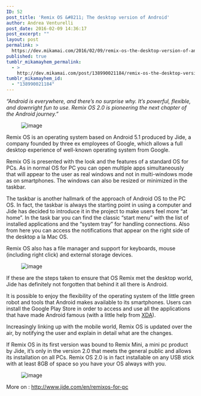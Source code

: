 ```yaml
---
ID: 52
post_title: 'Remix OS &#8211; The desktop version of Android'
author: Andrea Venturelli
post_date: 2016-02-09 14:36:17
post_excerpt: ""
layout: post
permalink: >
  https://dev.mikamai.com/2016/02/09/remix-os-the-desktop-version-of-android/
published: true
tumblr_mikamayhem_permalink:
  - >
    http://dev.mikamai.com/post/138990021184/remix-os-the-desktop-version-of-android
tumblr_mikamayhem_id:
  - "138990021184"
---
```

<i>“Android is everywhere, and there’s no surprise why. It’s powerful, flexible, and downright fun to use. Remix OS 2.0 is pioneering the next chapter of the Android journey.”</i>

<figure class="tmblr-full"><img class="aligncenter" style="margin-left: auto; margin-right: auto;" src="http://68.media.tumblr.com/08f3f6210b88a8204e04e1b560d98fb5/tumblr_inline_o29uo0h20D1r9vg8d_540.jpg" alt="image" /></figure><!--more-->

Remix OS is an operating system based on Android 5.1 produced by Jide, a company founded by three ex employees of Google, which allows a full desktop experience of well-known operating system from Google.

Remix OS is presented with the look and the features of a standard OS for PCs. As in normal OS for PC you can open multiple apps simultaneously that will appear to the user as real windows and not in multi-windows mode as on smartphones. The windows can also be resized or minimized in the taskbar.

The taskbar is another hallmark of the approach of Android OS to the PC OS. In fact, the taskbar is always the starting point in using a computer and Jide has decided to introduce it in the project to make users feel more “at home”. In the task bar you can find the classic “start menu” with the list of installed applications and the “system tray” for handling connections. Also from here you can access the notifications that appear on the right side of the desktop a la Mac OS.

Remix OS also has a file manager and support for keyboards, mouse (including right click) and external storage devices.

<figure class="tmblr-full"><img class="aligncenter" style="margin-left: auto; margin-right: auto;" src="http://68.media.tumblr.com/b504a990ba88eabfbf9fd9a6724e82c4/tumblr_inline_o29uqaqY3y1r9vg8d_540.png" alt="image" /></figure>If these are the steps taken to ensure that OS Remix met the desktop world, Jide has definitely not forgotten that behind it all there is Android.

It is possible to enjoy the flexibility of the operating system of the little green robot and tools that Android makes available to its smartphones. Users can install the Google Play Store in order to access and use all the applications that have made Android famous (with a little help from <a href="http://forum.xda-developers.com/remix/remix-os/app-install-google-play-services-remix-t3292087">XDA</a>).

Increasingly linking up with the mobile world, Remix OS is updated over the air, by notifying the user and explain in detail what are the changes.

If Remix OS in its first version was bound to Remix Mini, a mini pc product by Jide, it’s only in the version 2.0 that meets the general public and allows its installation on all PCs. Remix OS 2.0 is in fact installable on any USB stick with at least 8GB of space so you have your OS always with you.

<figure class="tmblr-full"><img class="aligncenter" style="margin-left: auto; margin-right: auto;" src="http://68.media.tumblr.com/2b3b3733344d56b56ed8d2fe81e3afa3/tumblr_inline_o29uwcCkQJ1r9vg8d_540.jpg" alt="image" /></figure>More on : <a href="http://www.jide.com/en/remixos-for-pc">http://www.jide.com/en/remixos-for-pc</a>